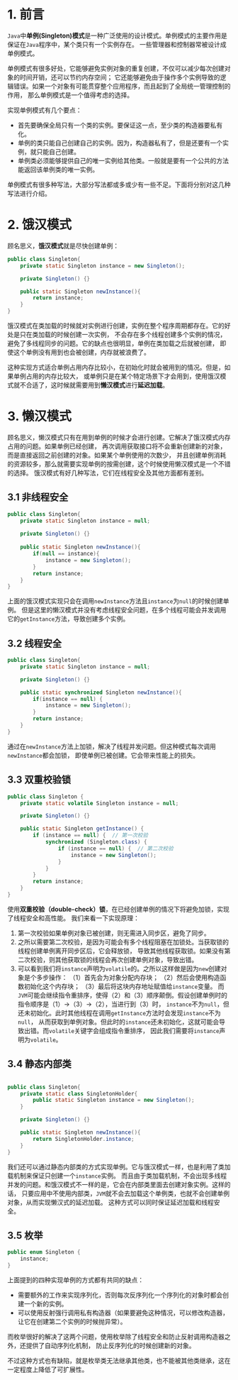 # 1. 前言

`Java`中**单例(Singleton)模式**是一种广泛使用的设计模式。单例模式的主要作用是保证在`Java`程序中，某个类只有一个实例存在。
一些管理器和控制器常被设计成单例模式。

单例模式有很多好处，它能够避免实例对象的重复创建，不仅可以减少每次创建对象的时间开销，还可以节约内存空间；
它还能够避免由于操作多个实例导致的逻辑错误。如果一个对象有可能贯穿整个应用程序，而且起到了全局统一管理控制的作用，
那么单例模式是一个值得考虑的选择。

实现单例模式有几个要点：
 - 首先要确保全局只有一个类的实例。要保证这一点，至少类的构造器要私有化。
 - 单例的类只能自己创建自己的实例。因为，构造器私有了，但是还要有一个实例，就只能自己创建。
 - 单例类必须能够提供自己的唯一实例给其他类。一般就是要有一个公共的方法能返回该单例类的唯一实例。

单例模式有很多种写法，大部分写法都或多或少有一些不足。下面将分别对这几种写法进行介绍。

# 2. 饿汉模式

顾名思义，**饿汉模式**就是尽快创建单例：
```java
public class Singleton{
    private static Singleton instance = new Singleton();

    private Singleton() {}

    public static Singleton newInstance(){
        return instance;
    }
}
```
饿汉模式在类加载的时候就对实例进行创建，实例在整个程序周期都存在。它的好处是只在类加载的时候创建一次实例，
不会存在多个线程创建多个实例的情况，避免了多线程同步的问题。它的缺点也很明显，单例在类加载之后就被创建，
即使这个单例没有用到也会被创建，内存就被浪费了。

这种实现方式适合单例占用内存比较小，在初始化时就会被用到的情况。但是，如果单例占用的内存比较大，
或单例只是在某个特定场景下才会用到，使用饿汉模式就不合适了，这时候就需要用到**懒汉模式**进行**延迟加载**。

# 3. 懒汉模式

顾名思义，懒汉模式只有在用到单例的时候才会进行创建。它解决了饿汉模式内存占用的问题。如果单例已经创建，
再次调用获取接口将不会重新创建新的对象，而是直接返回之前创建的对象。如果某个单例使用的次数少，
并且创建单例消耗的资源较多，那么就需要实现单例的按需创建，这个时候使用懒汉模式是一个不错的选择。
饿汉模式有好几种写法，它们在线程安全及其他方面都有差别。

## 3.1 非线程安全
```java
public class Singleton{
    private static Singleton instance = null;
 
    private Singleton() {}
 
    public static Singleton newInstance(){
        if(null == instance){
            instance = new Singleton();
        }
        return instance;
    }
}
```
上面的饿汉模式实现只会在调用`newInstance`方法且`instance`为`null`的时候创建单例。
但是这里的懒汉模式并没有考虑线程安全问题，在多个线程可能会并发调用它的`getInstance`方法，导致创建多个实例。

## 3.2 线程安全
```java
public class Singleton{
    private static Singleton instance = null;

    private Singleton() {}

    public static synchronized Singleton newInstance(){
        if(instance == null) {
            instance = new Singleton();
        }
        return instance;
    }
}
```
通过在`newInstance`方法上加锁，解决了线程并发问题。但这种模式每次调用`newInstance`都会加锁，
即使单例已被创建。它会带来性能上的损失。

## 3.3 双重校验锁
```java
public class Singleton {
    private static volatile Singleton instance = null;

    private Singleton() {}

    public static Singleton getInstance() {
        if (instance == null) {  // 第一次校验
            synchronized (Singleton.class) {
                if (instance == null) {  // 第二次校验
                    instance = new Singleton();
                }
            }
        }
        return instance;
    }
}
```
使用**双重校验（double-check）锁**，在已经创建单例的情况下将避免加锁，实现了线程安全和高性能。
我们来看一下实现原理：
1. 第一次校验如果单例对象已被创建，则无需进入同步区，避免了同步。
2. 之所以需要第二次校验，是因为可能会有多个线程阻塞在加锁处。当获取锁的线程创建单例离开同步区后，它会释放锁，
导致其他线程获取锁。如果没有第二次校验，则其他获取锁的线程会再次创建单例对象，导致出错。
3. 可以看到我们将`instance`声明为`volatile`的。之所以这样做是因为`new`创建对象是个多步操作：
（1）首先会为对象分配内存块；
（2）然后会使用构造函数初始化这个内存块；
（3）最后将这块内存地址赋值给`instance`变量。 
而`JVM`可能会继续指令重排序，使得（2）和（3）顺序颠倒。假设创建单例时的指令顺序是（1）->（3）->（2），当进行到（3）时，
`instance`不为`null`，但还未初始化。此时其他线程在调用`getInstance`方法时会发现`instance`不为`null`，
从而获取到单例对象。但此时的`instance`还未初始化，这就可能会导致出错。而`volatile`关键字会组成指令重排序，
因此我们需要将`instance`声明为`volatile`。

## 3.4 静态内部类
```java

public class Singleton{
    private static class SingletonHolder{
        public static Singleton instance = new Singleton();
    }

    private Singleton() {}

    public static Singleton newInstance(){
        return SingletonHolder.instance;
    }
}
```
我们还可以通过静态内部类的方式实现单例。它与饿汉模式一样，也是利用了类加载机制来保证只创建一个`instance`实例。
而且由于类加载机制，不会出现多线程并发的问题。和饿汉模式不一样的是，它会在内部类里面去创建对象实例。这样的话，
只要应用中不使用内部类，`JVM`就不会去加载这个单例类，也就不会创建单例对象，从而实现懒汉式的延迟加载。
这种方式可以同时保证延迟加载和线程安全。

## 3.5 枚举
```java
public enum Singleton {
    instance;
}
```
上面提到的四种实现单例的方式都有共同的缺点：
 - 需要额外的工作来实现序列化，否则每次反序列化一个序列化的对象时都会创建一个新的实例。
 - 可以使用反射强行调用私有构造器（如果要避免这种情况，可以修改构造器，让它在创建第二个实例的时候抛异常）。

而枚举很好的解决了这两个问题，使用枚举除了线程安全和防止反射调用构造器之外，还提供了自动序列化机制，
防止反序列化的时候创建新的对象。

不过这种方式也有缺陷，就是枚举类无法继承其他类，也不能被其他类继承，这在一定程度上降低了可扩展性。